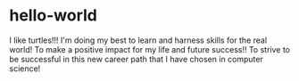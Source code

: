 # hello-world

I like turtles!!! I'm doing my best to learn and harness skills for the real world! 
To make a positive impact for my life and future success!!
To strive to be successful in this new career path that I have chosen in computer science!
